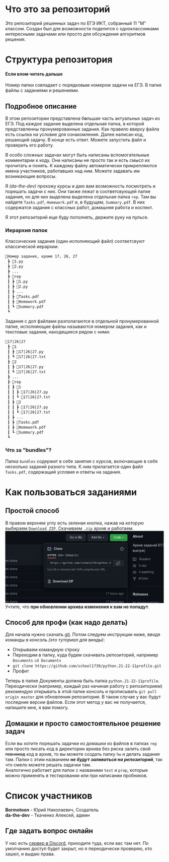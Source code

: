 # Что это за репозиторий
Это репозиторий решенных задач по ЕГЭ ИКТ, собранный 11 "М" классом. Создан был для возможности поделится с одноклассниками интересными задачами или просто для обсуждения алгоритмов решения.

# Структура репозитория
#### Если влом читать дальше
Номер папки совпадает с порядковым номером задачи на ЕГЭ. В папке файлы с заданиями и решениями.

## Подробное описание
В этом репозитории представлена б**о**льшая часть актуальных задач из ЕГЭ. Под каждое задание выделена отдельная папка, в которой представленны пронумерованные задания. Как правило вверху файла есть ссылка на условие для ознакомления. Далее написан код, решающий задачу. В конце есть ответ. Можете запустить файл и проверить его работу.     

В особо сложных задачах могут быть написаны вспомогательные комментарии к коду. Они написаны не просто так и есть смысл их прочитать и понять. К каждому файлу автоматически прикрепляются имена участников, работавших над ним. Можете задавать им возникающие вопросы.   

Я *(da-the-dev)* прохожу курсы и даю вам возможность посмотреть и порешать задачи с них. Они также лежат в соответсвующей папке задания, но для них выделена выделена отдельная папка `rep`. Там вы найдете `Tasks.pdf`, `Homework.pdf` и, в будущем, `Summary.pdf`. В них содержатся задания с классных работ, домашняя работа и коспект. 

Я этот репозиторий еще буду пополнять, держите руку на пульсе.

###  Иерархия папок
Классические задания (один исполняющий файл) соответсвуют классической иерархии:
```
📂Номер задания, кроме 17, 26, 27
 ┣ 📜1.py
 ┣ 📜2.py
 ┣ ...
 ┣ 📂rep
 ┃ ┣ 📜1.py
 ┃ ┣ 📜2.py
 ┃ ┣ ...
 ┃ ┣ 📜Tasks.pdf
 ┃ ┣ 📜Homework.pdf
 ┃ ┗ 📜Summary.pdf
 ┗
```
Задания с доп файлами разполагаются в отдельной пронумерованной папке, исполняющие файлы называются номером задания, как и текстовые задания, находящиеся рядом с ними:
```
📂17|26|27
 ┣ 📂1
 ┃ ┣ 📜17|26|27.py 
 ┃ ┗ 📜17|26|27.txt 
 ┣ 📂2
 ┃ ┣ 📜17|26|27.py 
 ┃ ┗ 📜17|26|27.txt 
 ┣ ...
 ┣ 📂rep
 ┃ ┣ 📂1
 ┃ ┃ ┣ 📜17|26|27.py 
 ┃ ┃ ┗ 📜17|26|27.txt 
 ┃ ┣ 📂2
 ┃ ┃ ┣ 📜17|26|27.py 
 ┃ ┃ ┗ 📜17|26|27.txt 
 ┃ ┣ ...
 ┃ ┣ 📜Tasks.pdf
 ┃ ┣ 📜Homework.pdf
 ┃ ┗ 📜Summary.pdf
 ┗
 ```
### Что за "bundles"?
Папка `bundles` содержит в себе занятия с курсов, включающие в себя несколько заданий разного типа. К ним прилагается один файл `Tasks.pdf`, содержащий условия и ответы на задания.


# Как пользоваться заданиями
## Простой способ
В правом верхнем углу есть зеленая кнопка, нажав на которую выбираем `Download ZIP`. Скачиваем `.zip` архив и работаем.
![Фотка зеленой кнопки](https://github.com/school1739/python.21-22-11profile/blob/main/assets/images/download.png)
Учтите, что __при обновлении архива изменения к вам не попадут__.

## Способ для профи (как надо делать)
Для начала нужно скачать [git](https://git-scm.com/downloads). Потом следуем инструкции ниже, вводя команды в консоль *(это туториал для винды)*:   
- Открываем командную строку
- Переходим в папку, куда будем скачивать репозиторий, например `Documents`
  `cd Documents`
- `git clone https://github.com/school1739/python.21-22-11profile.git`
- Профит

Теперь в папке Документы должна быть папка `python.21-22-11profile`. Переодически (например, каждый раз начиная работу с репозиторием) рекомендую открывать в этой папке консоль и прописывать `git pull origin master` для обновления репозитория. В таком случае у вас будут последние версии файлов.
Если этот метод у вас не получается, напишите мне, я вам помогу.

## Домашки и просто самостоятельное решение задач
Если вы хотите порешать задачки из домашки из файлов в папках `rep` или просто писать код в директории архива без риска залить свой ~~говнокод~~ код в архив, то вы можете создать папку `hw` и делать задания там. Папки с этим названием __*не будут заливаться на репозиторий*__, так что смело можете решать задачки там.      
Аналогично работает для папок с названими `test` и `prop`, которые можно применять в тестировании или при написании пробников.

# Список участников
**Bormotoon** - Юрий Николаевич, Cоздатель     
**da-the-dev** - Ткаченко Алексей, админ


## Где задать вопрос онлайн
У нас есть [сервер в Discord](https://discord.gg/5uKbhhZARz), приходите туда, если вас там нет. По умолчанию доступ будет закрыт, но я переодически проверяю, кто зашел, и выдаю права.
